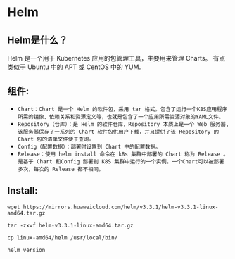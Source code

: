 # Helm

## Helm是什么？
Helm 是一个用于 Kubernetes 应用的包管理工具，主要用来管理 Charts。
有点类似于 Ubuntu 中的 APT 或 CentOS 中的 YUM。

## 组件:
- `Chart：Chart 是一个 Helm 的软件包，采用 tar 格式。包含了运行一个K8S应用程序所需的镜像、依赖关系和资源定义等，也就是包含了一个应用所需资源对象的YAML文件。`
- `Repository（仓库）：是 Helm 的软件仓库，Repository 本质上是一个 Web 服务器,该服务器保存了一系列的 Chart 软件包供用户下载，并且提供了该 Repository 的 Chart 包的清单文件便于查询。`
- `Config（配置数据）：部署时设置到 Chart 中的配置数据。`
- `Release：使用 helm install 命令在 k8s 集群中部署的 Chart 称为 Release 。是基于 Chart 和Config 部署到 K8S 集群中运行的一个实例。一个Chart可以被部署多次，每次的 Release 都不相同。`

## Install:
```shell
wget https://mirrors.huaweicloud.com/helm/v3.3.1/helm-v3.3.1-linux-amd64.tar.gz      
 
tar -zxvf helm-v3.3.1-linux-amd64.tar.gz
 
cp linux-amd64/helm /usr/local/bin/
 
helm version
```
